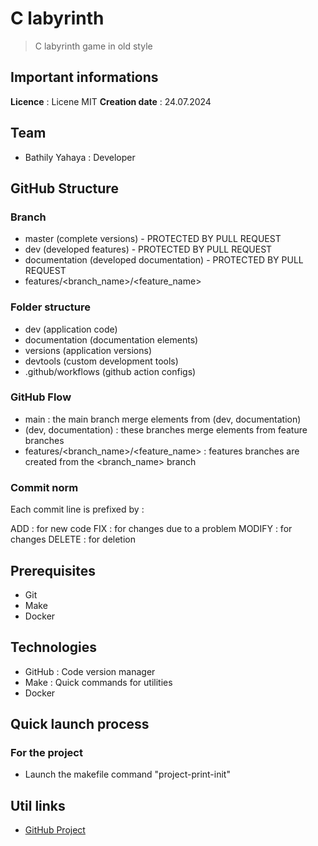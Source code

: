 # C labyrinth

> C labyrinth game in old style

## Important informations

**Licence** : Licene MIT
**Creation date** : 24.07.2024

## Team

- Bathily Yahaya : Developer

## GitHub Structure

### Branch

- master (complete versions) - PROTECTED BY PULL REQUEST
- dev (developed features) - PROTECTED BY PULL REQUEST
- documentation (developed documentation) - PROTECTED BY PULL REQUEST
- features/<branch_name>/<feature_name>

### Folder structure

- dev (application code)
- documentation (documentation elements)
- versions (application versions)
- devtools (custom development tools)
- .github/workflows (github action configs)

### GitHub Flow

- main : the main branch merge elements from (dev, documentation)
- (dev, documentation) : these branches merge elements from feature branches
- features/<branch_name>/<feature_name> : features branches are created from the <branch_name> branch

### Commit norm

Each commit line is prefixed by :

ADD : for new code
FIX : for changes due to a problem
MODIFY : for changes
DELETE : for deletion

## Prerequisites

- Git
- Make
- Docker

## Technologies

- GitHub : Code version manager
- Make : Quick commands for utilities
- Docker

## Quick launch process

### For the project

- Launch the makefile command "project-print-init"

## Util links 

- [GitHub Project](https://github.com/users/<github_pseudo>/projects/<github_project_id>)